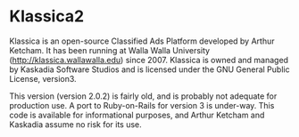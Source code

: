 # Klassica2

Klassica is an open-source Classified Ads Platform developed by Arthur Ketcham. It has been running at Walla Walla University (http://klassica.wallawalla.edu) since 2007. Klassica is owned and managed by Kaskadia Software Studios and is licensed under the GNU General Public License, version3.

This version (version 2.0.2) is fairly old, and is probably not adequate for production use. A port to Ruby-on-Rails for version 3 is under-way. This code is available for informational purposes, and Arthur Ketcham and Kaskadia assume no risk for its use.

